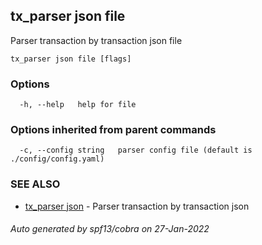 ## tx_parser json file

Parser transaction by transaction json file

```
tx_parser json file [flags]
```

### Options

```
  -h, --help   help for file
```

### Options inherited from parent commands

```
  -c, --config string   parser config file (default is ./config/config.yaml)
```

### SEE ALSO

* [tx_parser json](tx_parser_json.md)	 - Parser transaction by transaction json

###### Auto generated by spf13/cobra on 27-Jan-2022
